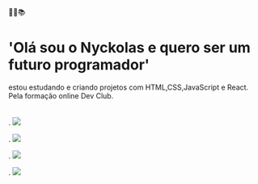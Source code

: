 :construction::statue_of_liberty::books:

# 'Olá sou o Nyckolas e quero ser um futuro programador'
estou estudando e criando projetos com HTML,CSS,JavaScript e React.
Pela formação online Dev Club.
<br>
<br>
<br>
.    <img src="https://img.shields.io/badge/HTML5-E34F26?style=for-the-badge&logo=html5&logoColor=white"/>

.    <img src="https://img.shields.io/badge/CSS3-1572B6?style=for-the-badge&logo=css3&logoColor=white"/>

.    <img src="https://img.shields.io/badge/JavaScript-323330?style=for-the-badge&logo=javascript&logoColor=F7DF1E"/>


.    <img src="https://img.shields.io/badge/Node.js-43853D?style=for-the-badge&logo=node.js&logoColor=white"/>



